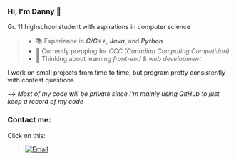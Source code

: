### Hi, I'm Danny 👋
Gr. 11 highschool student with aspirations in computer science
>
>- 📚 Experience in ***C/C++***, ***Java***, and ***Python***
>- 🌱 Currently prepping for _CCC (Canadian Computing Competition)_
>- 🤔 Thinking about learning _front-end & web development_
>

I work on small projects from time to time, but program pretty consistently with contest questions

--> *Most of my code will be private since I'm mainly using GitHub to just keep a record of my code*

### Contact me:
Click on this:
> [![Email](https://ssl.gstatic.com/ui/v1/icons/mail/rfr/logo_gmail_lockup_dark_1x_r2.png 'Gmail')](mailto:hudanny295@gmail.com)


<!--
**Danh295/Danh295** is a ✨ _special_ ✨ repository because its `README.md` (this file) appears on your GitHub profile.

Here are some ideas to get you started:

- 🔭 I’m currently working on ...
- 🌱 I’m currently learning ...
- 👯 I’m looking to collaborate on ...
- 🤔 I’m looking for help with ...
- 💬 Ask me about ...
- 📫 How to reach me: ...
- 😄 Pronouns: ...
- ⚡ Fun fact: ...
-->
